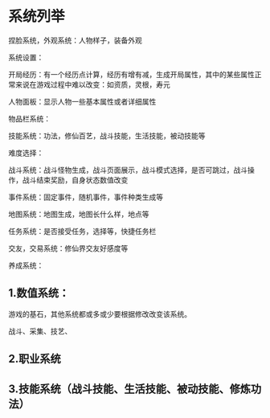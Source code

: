 # 系统列举

捏脸系统，外观系统：人物样子，装备外观



系统设置：



开局经历：有一个经历点计算，经历有增有减，生成开局属性，其中的某些属性正常来说在游戏过程中难以改变：如资质，灵根，寿元



人物面板：显示人物一些基本属性或者详细属性



物品栏系统：



技能系统：功法，修仙百艺，战斗技能，生活技能，被动技能等



难度选择： 



战斗系统：战斗怪物生成，战斗页面展示，战斗模式选择，是否可跳过，战斗操作，战斗结束奖励，自身状态数值改变



事件系统：固定事件，随机事件，事件种类生成等



地图系统：地图生成，地图长什么样，地点等



任务系统：是否接受任务，选择等，快捷任务栏



交友，交易系统：修仙界交友好感度等



养成系统：



## 1.数值系统：

游戏的基石，其他系统都或多或少要根据修改改变该系统。

战斗、采集、技艺、



## 2.职业系统

## 3.技能系统（战斗技能、生活技能、被动技能、修炼功法）

